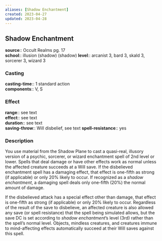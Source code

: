 ```yaml
---
aliases: [Shadow Enchantment]
created: 2023-04-27
updated: 2023-04-28
---
```


## Shadow Enchantment

**source**:: Occult Realms pg. 17  
**school**:: illusion (shadow) (shadow)
**level**:: arcanist 3, bard 3, skald 3, sorcerer 3, wizard 3

### Casting

**casting-time**:: 1 standard action  
**components**:: V, S

### Effect

**range**:: see text  
**effect**:: see text  
**duration**:: see text  
**saving-throw**:: Will disbelief, see text
**spell-resistance**:: yes

### Description

You use material from the Shadow Plane to cast a quasi-real, illusory version of a psychic, sorcerer, or wizard enchantment spell of 2nd level or lower. Spells that deal damage or have other effects work as normal unless the affected creature succeeds at a Will save. If the disbelieved enchantment spell has a damaging effect, that effect is one-fifth as strong (if applicable) or only 20% likely to occur. If recognized as a *shadow enchantment*, a damaging spell deals only one-fifth (20%) the normal amount of damage.  
  
If the disbelieved attack has a special effect other than damage, that effect is one-fifth as strong (if applicable) or only 20% likely to occur. Regardless of the result of the save to disbelieve, an affected creature is also allowed any save (or spell resistance) that the spell being simulated allows, but the save DC is set according to *shadow enchantment*’s level (3rd) rather than the spell’s normal level. Objects, mindless creatures, and creatures immune to mind-affecting effects automatically succeed at their Will saves against this spell.
